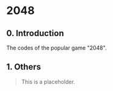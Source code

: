 # 2048

## 0. Introduction

The codes of the popular game "2048".

## 1. Others

> This is a placeholder.
